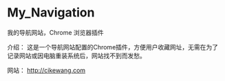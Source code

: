My_Navigation
=============

我的导航网站，Chrome 浏览器插件

介绍：
	这是一个导航网站配置的Chrome插件，方便用户收藏网址，无需在为了记录网站或因电脑重装系统后，网站找不到而发愁。

网站：
	http://cikewang.com




